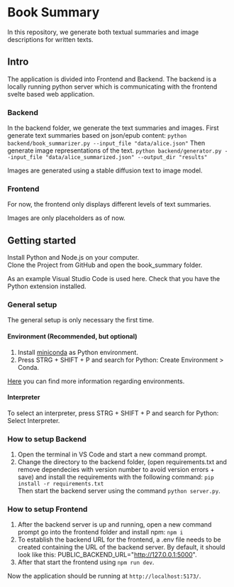 # Book Summary

In this repository, we generate both textual summaries and image descriptions for written texts.

## Intro

The application is divided into Frontend and Backend. The backend is a locally running python server which is communicating with the frontend svelte based web application.

### Backend

In the backend folder, we generate the text summaries and images.
First generate text summaries based on json/epub content:
`python backend/book_summarizer.py --input_file "data/alice.json"`
Then generate image representations of the text.
`python backend/generator.py --input_file "data/alice_summarized.json" --output_dir "results"`

Images are generated using a stable diffusion text to image model.

### Frontend

For now, the frontend only displays different levels of text summaries.

Images are only placeholders as of now.

## Getting started

Install Python and Node.js on your computer.<br>
Clone the Project from GitHub and open the book_summary folder.

As an example Visual Studio Code is used here. Check that you have the Python extension installed.

### General setup

The general setup is only necessary the first time.

#### Environment (Recommended, but optional)

1.  Install [miniconda](https://docs.conda.io/projects/miniconda/en/latest/index.html) as Python environment.
2.  Press STRG + SHIFT + P and search for Python: Create Environment > Conda.

[Here](https://code.visualstudio.com/docs/python/environments) you can find more information regarding environments.

#### Interpreter

To select an interpreter, press STRG + SHIFT + P and search for Python: Select Interpreter.

### How to setup Backend

1.  Open the terminal in VS Code and start a new command prompt.
2.  Change the directory to the backend folder, (open requirements.txt and remove dependecies with version number to avoid version errors + save) and install the requirements with the following command: `pip install -r requirements.txt` <br>
    Then start the backend server using the command `python server.py`.

### How to setup Frontend

1. After the backend server is up and running, open a new command prompt go into the frontend folder and install npm: `npm i`
2. To establish the backend URL for the frontend, a .env file needs to be created containing the URL of the backend server. By default, it should look like this: PUBLIC_BACKEND_URL="http://127.0.0.1:5000".
3. After that start the frontend using `npm run dev`.

Now the application should be running at `http://localhost:5173/`.
